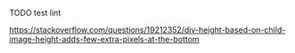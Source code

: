 TODO test lint

https://stackoverflow.com/questions/19212352/div-height-based-on-child-image-height-adds-few-extra-pixels-at-the-bottom